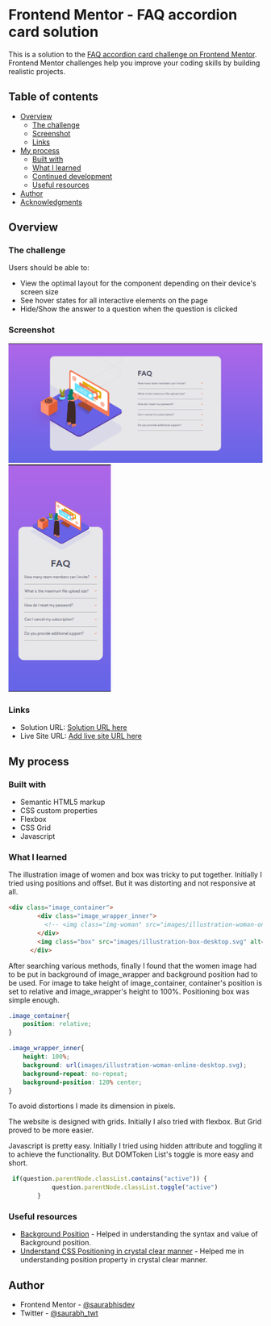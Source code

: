 # Frontend Mentor - FAQ accordion card solution

This is a solution to the [FAQ accordion card challenge on Frontend Mentor](https://www.frontendmentor.io/challenges/faq-accordion-card-XlyjD0Oam). Frontend Mentor challenges help you improve your coding skills by building realistic projects. 

## Table of contents

- [Overview](#overview)
  - [The challenge](#the-challenge)
  - [Screenshot](#screenshot)
  - [Links](#links)
- [My process](#my-process)
  - [Built with](#built-with)
  - [What I learned](#what-i-learned)
  - [Continued development](#continued-development)
  - [Useful resources](#useful-resources)
- [Author](#author)
- [Acknowledgments](#acknowledgments)

## Overview

### The challenge

Users should be able to:

- View the optimal layout for the component depending on their device's screen size
- See hover states for all interactive elements on the page
- Hide/Show the answer to a question when the question is clicked

### Screenshot

![Screenshot of Desktop view](images/Screenshot-Desktop.png)
![Screenshot of Mobile view](images/Screenshot-Mobile.png)

### Links

- Solution URL: [Solution URL here](https://www.frontendmentor.io/solutions/faq-accordion-card-WMed-4QuQD)
- Live Site URL: [Add live site URL here](https://saurabhisdev.github.io/FAQ-Accordion-Card/)

## My process

### Built with

- Semantic HTML5 markup
- CSS custom properties
- Flexbox
- CSS Grid
- Javascript

### What I learned

The illustration image of women and box was tricky to put together. Initially I tried using positions and offset. But it was distorting and not responsive at all.

```html
<div class="image_container">
        <div class="image_wrapper_inner">
          <!-- <img class="img-woman" src="images/illustration-woman-online-desktop.svg" alt="Illustration women image" role="img"> -->
        </div>
        <img class="box" src="images/illustration-box-desktop.svg" alt="Illustration: Box Image" role="img">
      </div>
```

After searching various methods, finally I found that the women image had to be put in background of image_wrapper and background position had to be used. For image to take height of image_container, container's position is set to relative and image_wrapper's height to 100%. Positioning box was simple enough.

```css
.image_container{
    position: relative;
}
```
```css
.image_wrapper_inner{
    height: 100%;
    background: url(images/illustration-woman-online-desktop.svg);
    background-repeat: no-repeat;
    background-position: 120% center;
}
```

To avoid distortions I made its dimension in pixels.

The website is designed with grids. Initially I also tried with flexbox. But Grid proved to be more easier.

Javascript is pretty easy. Initially I tried using hidden attribute and toggling it to achieve the functionality. But DOMToken List's toggle is more easy and short.
```js
 if(question.parentNode.classList.contains("active")) {
            question.parentNode.classList.toggle("active")
        }
```

### Useful resources

- [Background Position](https://developer.mozilla.org/en-US/docs/Web/CSS/background-position) - Helped in understanding the syntax and value of Background position.
- [Understand CSS Positioning in crystal clear manner](https://alistapart.com/article/css-positioning-101/) - Helped me in understanding position property in crystal clear manner.

## Author

- Frontend Mentor - [@saurabhisdev](https://www.frontendmentor.io/profile/saurabhisdev)
- Twitter - [@saurabh_twt](https://twitter.com/saurabh__twt)
